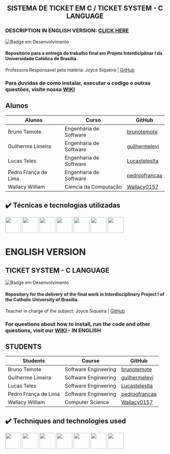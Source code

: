 <h2 align="center">
      SISTEMA DE TICKET EM C / TICKET SYSTEM - C LANGUAGE
    </h2>
    
### DESCRIPTION IN ENGLISH VERSION: [CLICK HERE](https://github.com/pedroofrancaa/INGRESSO-UCB-PI1#english-version)
![Badge em Desenvolvimento](http://img.shields.io/static/v1?label=STATUS&message=EM%20DESENVOLVIMENTO&color=GREEN&style=for-the-badge)

#### Repositório para a entrega do trabalho final em Projeto Interdiciplinar I da Universidade Católica de Brasília.

Professora Responsavel pela matéria: Joyce Siqueira | [GitHub](https://github.com/joycitta-siqueira)

### Para duvidas de como instalar, executar o codigo e outras questões, visite nossa [WIKI](https://github.com/pedroofrancaa/INGRESSO-UCB-PI1/wiki)

## Alunos

| Alunos | Curso | GitHub |
| --- | --- | --- |
| Bruno Temote | Engenharia de Software | [brunotemote](https://github.com/brunotemote) |
| Guilherme Limeira | Engenharia de Software | [guilhermelevi](https://github.com/guilhermelevi) |
| Lucas Teles | Engenharia de Software | [Lucasteleslta](https://github.com/Lucasteleslta) |
| Pedro França de Lima | Engenharia de Software | [pedroofrancaa](https://github.com/pedroofrancaa) |
| Wallacy William | Ciencia da Computação | [Wallacy0157](https://github.com/Wallacy0157) |

## ✔️ Técnicas e tecnologias utilizadas

<img src="https://cdn.jsdelivr.net/gh/devicons/devicon/icons/c/c-original.svg" width="50" height="50"/> <img src="https://cdn.jsdelivr.net/gh/devicons/devicon/icons/visualstudio/visualstudio-plain.svg" width="50" height="50"/> <img src="https://cdn.jsdelivr.net/gh/devicons/devicon/icons/git/git-original.svg" width="50" height="50" /> <img src="https://cdn.jsdelivr.net/gh/devicons/devicon/icons/figma/figma-original.svg" width="50" height="50" /> <img src="https://cdn.jsdelivr.net/gh/devicons/devicon/icons/html5/html5-plain-wordmark.svg" width="50" height="50"/> <img src="https://cdn.jsdelivr.net/gh/devicons/devicon/icons/css3/css3-plain-wordmark.svg" width="50" height="50" /> <img src="https://cdn.jsdelivr.net/gh/devicons/devicon/icons/javascript/javascript-plain.svg" width="50" height="50"/>

# ENGLISH VERSION

## TICKET SYSTEM - C LANGUAGE
![Badge em Desenvolvimento](http://img.shields.io/static/v1?label=STATUS&message=EM%20DESENVOLVIMENTO&color=GREEN&style=for-the-badge)

#### Repository for the delivery of the final work in Interdisciplinary Project I of the Catholic University of Brasília.

Teacher in charge of the subject: Joyce Siqueira | [GitHub](https://github.com/joycitta-siqueira)

### For questions about how to install, run the code and other questions, visit our [WIKI](https://github.com/pedroofrancaa/INGRESSO-UCB-PI1/wiki#english) - IN ENGLISH

## STUDENTS

| Students | Course | GitHub |
| --- | --- | --- |
| Bruno Temote | Software Engineering | [brunotemote](https://github.com/brunotemote) |
| Guilherme Limeira | Software Engineering | [guilhermelevi](https://github.com/guilhermelevi) |
| Lucas Teles | Software Engineering | [Lucasteleslta](https://github.com/Lucasteleslta) |
| Pedro França de Lima | Software Engineering | [pedroofrancaa](https://github.com/pedroofrancaa) |
| Wallacy William | Computer Science | [Wallacy0157](https://github.com/Wallacy0157) |

## ✔️ Techniques and technologies used

<img src="https://cdn.jsdelivr.net/gh/devicons/devicon/icons/c/c-original.svg" width="50" height="50"/> <img src="https://cdn.jsdelivr.net/gh/devicons/devicon/icons/visualstudio/visualstudio-plain.svg" width="50" height="50"/> <img src="https://cdn.jsdelivr.net/gh/devicons/devicon/icons/git/git-original.svg" width="50" height="50" /> <img src="https://cdn.jsdelivr.net/gh/devicons/devicon/icons/figma/figma-original.svg" width="50" height="50" /> <img src="https://cdn.jsdelivr.net/gh/devicons/devicon/icons/html5/html5-plain-wordmark.svg" width="50" height="50"/> <img src="https://cdn.jsdelivr.net/gh/devicons/devicon/icons/css3/css3-plain-wordmark.svg" width="50" height="50" /> <img src="https://cdn.jsdelivr.net/gh/devicons/devicon/icons/javascript/javascript-plain.svg" width="50" height="50"/>
